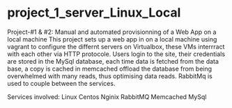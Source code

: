 # project_1_server_Linux_Local

Project-#1 & #2: Manual and automated provisionning of a Web App on a local machine
This project sets up a web app in on a local machine using vagrant to configure the differnt servers on Virtualbox, these VMs interrract with each other via HTTP protocole. Users login to the site, their credentials are stored in the MySql database, each time data is fetched from the data base, a copy is cached in memcached offload the database from being overwhelmed with many reads, thus optimising data reads. RabbitMq is used to couple between the services.

Services involved:
Linux  Centos 
Nginix
RabbitMQ
Memcached
MySql
